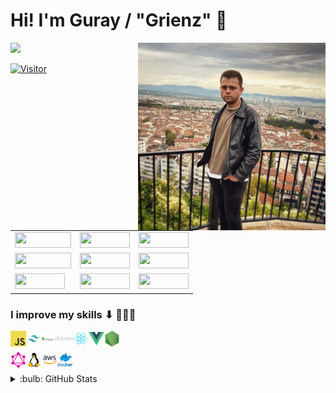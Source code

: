 # Hi! I'm Guray / "Grienz" 👋

<img align="right" alt="avatar"  width="300" height="300" src="/assets/image.jpg">

![](https://img.shields.io/badge/Web%20Developer-%20%2F%20Freelancer%20%2F%20Cloud%20%2F%20React%20%2F%20NodeJS%20%2FVueJS%20-aqua)

[![Visitor](https://visitor-badge.laobi.icu/badge?page_id=grienz.grienz)](#)

<table class="center">
<tr> 

<td><a href="https://stackoverflow.com/users/18206244/grienz">
<img src="https://img.shields.io/badge/StackOverFlow-important?style=for-the-badge&logo=stackoverflow&logoColor=white"width="90" height="25">
</a></td>
<td><a href="https://www.linkedin.com/in/guray-a-302411232/">
<img src="https://img.shields.io/badge/LinkedIn-0077B5?style=for-the-badge&logo=linkedin&logoColor=white"width="80" height="25">
</a> </td>
<td><a href="https://www.fiverr.com/grienz">
<img src="https://img.shields.io/badge/Fiverr-green?style=for-the-badge&logo=fiverr&logoColor=white"width="80" height="25">
</a></td>
</tr>
<tr>
<td><a href="https://codesandbox.io/u/grienz">
<img src="https://img.shields.io/badge/CodeSandBox-100000?style=for-the-badge&logo=codesandbox&logoColor=white"width="90" height="25">
 </a></td> 
<td><a href="https://codepen.io/grienz">
<img src="https://img.shields.io/badge/CodePen-100000?style=for-the-badge&logo=codepen&logoColor=white"width="80" height="25">
</a></td>
<td><a href="https://www.buymeacoffee.com/grienz">
<img src="https://img.shields.io/badge/buyMeCoffee-yellow?style=for-the-badge&logo=buymeacoffee&logoColor=white"width="80" height="25">
</a></td>
</tr>
<tr>
<td><a href="https://dev.to/grienz">
<img src="https://img.shields.io/badge/dev.to-black?style=for-the-badge&logo=dev-to&logoColor=white"width="80" height="25">
</a></td>
<td><a href="https://twitter.com/grienz_">
<img src="https://img.shields.io/badge/Twitter-1DA1F2?style=for-the-badge&logo=twitter&logoColor=white"width="80" height="25">
</a></td>
<td><a href="mailto:grienzinfo@protonmail.com">
<img src="https://img.shields.io/badge/mail-100000?style=for-the-badge&logo=protonmail&logoColor=white"width="80" height="25"></a></td>
</tr>
</tr>
</table>

### I improve my skills ⬇ 👨🏻‍💻

<img align="left" src="https://raw.githubusercontent.com/github/explore/80688e429a7d4ef2fca1e82350fe8e3517d3494d/topics/javascript/javascript.png" width="25" height="25"/>
<img align="left" src="https://raw.githubusercontent.com/github/explore/80688e429a7d4ef2fca1e82350fe8e3517d3494d/topics/tailwind/tailwind.png" width="25" height="25"/>
<img align="left" src="https://raw.githubusercontent.com/github/explore/80688e429a7d4ef2fca1e82350fe8e3517d3494d/topics/mongodb/mongodb.png" width="25" height="25"/>
<img align="left" src="https://raw.githubusercontent.com/github/explore/80688e429a7d4ef2fca1e82350fe8e3517d3494d/topics/express/express.png" width="25" height="25"/>
<img align="left" src="https://raw.githubusercontent.com/github/explore/80688e429a7d4ef2fca1e82350fe8e3517d3494d/topics/react/react.png" width="25" height="25"/>
<img align="left" src="https://raw.githubusercontent.com/github/explore/80688e429a7d4ef2fca1e82350fe8e3517d3494d/topics/vue/vue.png" width="25" height="25" />
<img align="left" src="https://raw.githubusercontent.com/github/explore/80688e429a7d4ef2fca1e82350fe8e3517d3494d/topics/nodejs/nodejs.png" width="25" height="25"/>
<br></br>
<img align="left" src="https://raw.githubusercontent.com/github/explore/80688e429a7d4ef2fca1e82350fe8e3517d3494d/topics/graphql/graphql.png" width="25" height="25"/>
<img align="left" src="https://raw.githubusercontent.com/github/explore/80688e429a7d4ef2fca1e82350fe8e3517d3494d/topics/linux/linux.png" width="25" height="25" />
<img align="left" src="https://raw.githubusercontent.com/github/explore/80688e429a7d4ef2fca1e82350fe8e3517d3494d/topics/aws/aws.png" width="25" height="25" />
<img align="left" src="https://raw.githubusercontent.com/github/explore/80688e429a7d4ef2fca1e82350fe8e3517d3494d/topics/docker/docker.png" width="25" height="25"/>
<br></br>
<details>
<summary>:bulb:  GitHub Stats</summary>
<img align="left" src="https://github-readme-stats.vercel.app/api?username=grienz&show_icons=true&theme=synthwave">
</details>
